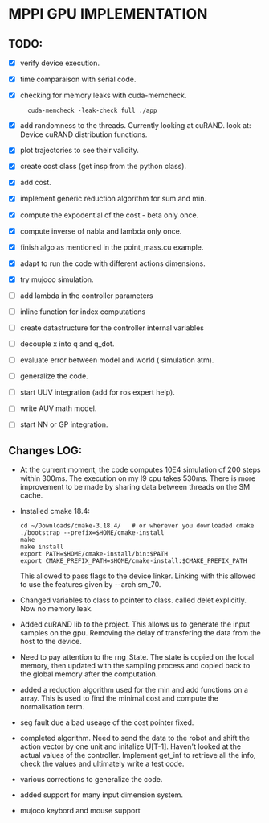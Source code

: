 # MPPI GPU IMPLEMENTATION

## TODO:
  - [X] verify device execution.
  - [X] time comparaison with serial code.
  - [X] checking for memory leaks with cuda-memcheck.
    ```
      cuda-memcheck -leak-check full ./app
    ```
  - [X] add randomness to the threads.
    Currently looking at cuRAND.
    look at: Device cuRAND distribution functions.
  - [x] plot trajectories to see their validity.
  - [x] create cost class (get insp from the python class).
  - [x] add cost.
  - [x] implement generic reduction algorithm for sum and min.
  - [x] compute the expodential of the cost - beta only once.
  - [x] compute inverse of nabla and lambda only once.
  - [x] finish algo as mentioned in the point_mass.cu example.
  - [X] adapt to run the code with different actions dimensions. 
  - [X] try mujoco simulation.
  - [ ] add lambda in the controller parameters
  - [ ] inline function for index computations
  - [ ] create datastructure for the controller internal variables
  - [ ] decouple x into q and q_dot.
  - [ ] evaluate error between model and world ( simulation atm).
  - [ ] generalize the code.
  - [ ] start UUV integration (add for ros expert help).
  - [ ] write AUV math model.
  - [ ] start NN or GP integration.


## Changes LOG:

  - At the current moment, the code computes 10E4 simulation of 200 steps within 300ms. The execution on my I9 cpu takes 530ms. There is more improvement to be made by sharing data between threads on the SM cache.

  - Installed cmake 18.4:
    ```
    cd ~/Downloads/cmake-3.18.4/   # or wherever you downloaded cmake
    ./bootstrap --prefix=$HOME/cmake-install
    make
    make install
    export PATH=$HOME/cmake-install/bin:$PATH
    export CMAKE_PREFIX_PATH=$HOME/cmake-install:$CMAKE_PREFIX_PATH
    ```
    This allowed to pass flags to the device linker. Linking with this allowed to use the features given by --arch sm_70.

  - Changed variables to class to pointer to class.
  called delet explicitly. Now no memory leak.

  - Added cuRAND lib to the project. This allows us to generate the input samples
  on the gpu. Removing the delay of transfering the data from the host to the device.
  - Need to pay attention to the rng_State. The state is copied on the local memory, then updated with the sampling process and copied back to the global memory after the computation.

  - added a reduction algorithm used for the min and add functions on a array. This is used to find the minimal cost and compute the normalisation term.

  - seg fault due a bad useage of the cost pointer fixed.

  - completed algorithm. Need to send the data to the robot and shift the action vector by one unit and initalize U[T-1]. Haven't looked at the actual values of the controller. Implement get_inf to retrieve all the info, check the values and ultimately write a test code.

  - various corrections to generalize the code.

  - added support for many input dimension system. 

  - mujoco keybord and mouse support
